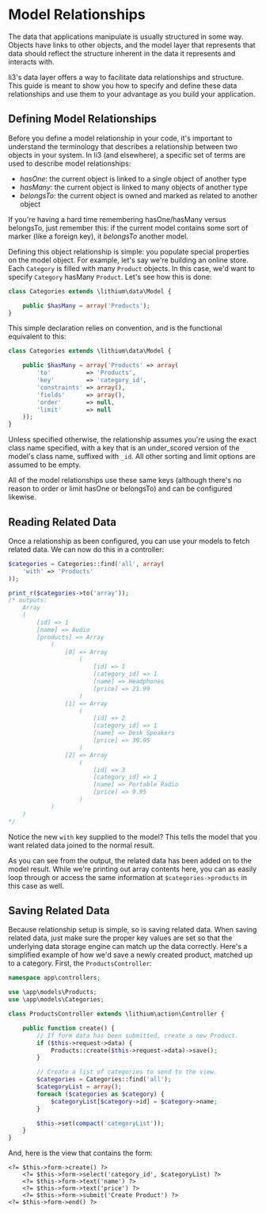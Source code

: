# Model Relationships

The data that applications manipulate is usually structured in some way. Objects have links to other objects, and the model layer that represents that data should reflect the structure inherent in the data it represents and interacts with.

li3's data layer offers a way to facilitate data relationships and structure. This guide is meant to show you how to specify and define these data relationships and use them to your advantage as you build your application.

## Defining Model Relationships

Before you define a model relationship in your code, it's important to understand the terminology that describes a relationship between two objects in your system. In li3 (and elsewhere), a specific set of terms are used to describe model relationships:

 * _hasOne_: the current object is linked to a single object of another type
 * _hasMany_: the current object is linked to many objects of another type
 * _belongsTo_: the current object is owned and marked as related to another object

<div class="note note-hint">
	If you're having a hard time remembering hasOne/hasMany versus belongsTo, just
	remember this: if the current model contains some sort of marker (like a foreign key), it
	<em>belongsTo</em> another model.
<div>

Defining this object relationship is simple: you populate special properties on the model object. For example, let's say we're building an online store. Each `Category` is filled with many `Product` objects. In this case, we'd want to specify `Category` hasMany `Product`. Let's see how this is done:

```php
class Categories extends \lithium\data\Model {

	public $hasMany = array('Products');
}
```

This simple declaration relies on convention, and is the functional equivalent to this:

```php
class Categories extends \lithium\data\Model {

	public $hasMany = array('Products' => array(
		'to'          => 'Products',
		'key'         => 'category_id',
		'constraints' => array(),
		'fields'      => array(),
		'order'       => null,
		'limit'       => null
	));
}
```

Unless specified otherwise, the relationship assumes you're using the exact class name specified, with a key that is an under_scored version of the model's class name, suffixed with `_id`. All other sorting and limit options are assumed to be empty.

All of the model relationships use these same keys (although there's no reason to order or limit hasOne or belongsTo) and can be configured likewise.

## Reading Related Data

Once a relationship as been configured, you can use your models to fetch related data. We can now do this in a controller:

```php
$categories = Categories::find('all', array(
	'with' => 'Products'
));

print_r($categories->to('array'));
/* outputs:
	Array
	(
	    [id] => 1
	    [name] => Audio
	    [products] => Array
	        (
	            [0] => Array
	                (
	                    [id] => 1
	                    [category_id] => 1
	                    [name] => Headphones
	                    [price] => 21.99
	                )
	            [1] => Array
	                (
	                    [id] => 2
	                    [category_id] => 1
	                    [name] => Desk Speakers
	                    [price] => 39.95
	                )
	            [2] => Array
	                (
	                    [id] => 3
	                    [category_id] => 1
	                    [name] => Portable Radio
	                    [price] => 9.95
	                )
	        )
	)
*/
```

Notice the new `with` key supplied to the model? This tells the model that you want related data joined to the normal result.

As you can see from the output, the related data has been added on to the model result. While we're printing out array contents here, you can as easily loop through or access the same information at `$categories->products` in this case as well.

## Saving Related Data

Because relationship setup is simple, so is saving related data. When saving related data, just make sure the proper key values are set so that the underlying data storage engine can match up the data correctly.
Here's a simplified example of how we'd save a newly created product, matched up to a category. First, the `ProductsController`:

```php
namespace app\controllers;

use \app\models\Products;
use \app\models\Categories;

class ProductsController extends \lithium\action\Controller {

	public function create() {
		// If form data has been submitted, create a new Product.
		if ($this->request->data) {
			Products::create($this->request->data)->save();
		}

		// Create a list of categories to send to the view.
		$categories = Categories::find('all');
		$categoryList = array();
		foreach ($categories as $category) {
			$categoryList[$category->id] = $category->name;
		}

		$this->set(compact('categoryList'));
	}
}
```

And, here is the view that contains the form:

```
<?= $this->form->create() ?>
	<?= $this->form->select('category_id', $categoryList) ?>
	<?= $this->form->text('name') ?>
	<?= $this->form->text('price') ?>
	<?= $this->form->submit('Create Product') ?>
<?= $this->form->end() ?>
```
